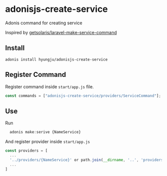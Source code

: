 # adonisjs-create-service

Adonis command for creating service

Inspired by [getsolaris/laravel-make-service-command](https://github.com/getsolaris/laravel-make-service-command)

## Install

`adonis install hyungju/adonisjs-create-service`

## Register Command

Register command inside `start/app.js` file.

```js
const commands = ["adonisjs-create-service/providers/ServiceCommand"];
```

## Use

Run

```js
  adonis make:serive {NameService}
```

And register provider inside `start/app.js`

```js
const providers = [
  ...
  '../providers/{NameService}' or path.join(__dirname, '..', 'providers/{NameService}'),
  ...
]
```
